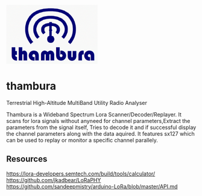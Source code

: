 <img src="docs/images/logo.png" width="48%">

# thambura
Terrestrial High-Altitude MultiBand Utility Radio Analyser

Thambura is a Wideband Spectrum Lora Scanner/Decoder/Replayer. It scans for lora signals without anyneed for channel parameters,Extract the parameters from the signal itself, Tries to decode it and if successful display the channel parameters along with the data aquired. It features sx127 which can be used to replay or monitor a specific channel parallely.

## Resources

https://lora-developers.semtech.com/build/tools/calculator/
https://github.com/jkadbear/LoRaPHY
https://github.com/sandeepmistry/arduino-LoRa/blob/master/API.md